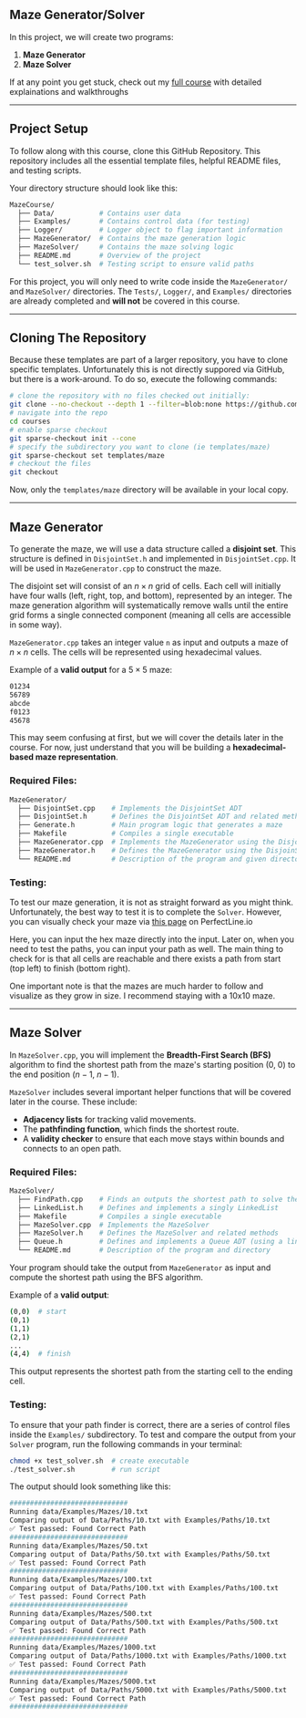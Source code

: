 ## Maze Generator/Solver
In this project, we will create two programs:  
1. **Maze Generator**  
2. **Maze Solver**  

If at any point you get stuck, check out my [full course](https://www.perfectline.io/courses/maze/) with detailed explainations and walkthroughs

---

## Project Setup  
To follow along with this course, clone this GitHub Repository. This repository includes all the essential template files, helpful README files, and testing scripts.  

Your directory structure should look like this:  
```sh
MazeCourse/
  ├── Data/           # Contains user data
  ├── Examples/       # Contains control data (for testing)
  ├── Logger/         # Logger object to flag important information
  ├── MazeGenerator/  # Contains the maze generation logic
  ├── MazeSolver/     # Contains the maze solving logic
  ├── README.md       # Overview of the project
  └── test_solver.sh  # Testing script to ensure valid paths
```

For this project, you will only need to write code inside the `MazeGenerator/` and `MazeSolver/` directories. The `Tests/`, `Logger/`, and `Examples/` directories are already completed and **will not** be covered in this course.  

---

## Cloning The Repository
Because these templates are part of a larger repository, you have to clone specific templates. Unfortunately this is not directly suppored via GitHub, but there is a work-around. To do so, execute the following commands:

```sh
# clone the repository with no files checked out initially:
git clone --no-checkout --depth 1 --filter=blob:none https://github.com/ethanokamura/courses/
# navigate into the repo
cd courses
# enable sparse checkout
git sparse-checkout init --cone
# specify the subdirectory you want to clone (ie templates/maze)
git sparse-checkout set templates/maze
# checkout the files
git checkout
```

Now, only the `templates/maze` directory will be available in your local copy.

---

## Maze Generator  
To generate the maze, we will use a data structure called a **disjoint set**. This structure is defined in `DisjointSet.h` and implemented in `DisjointSet.cpp`. It will be used in `MazeGenerator.cpp` to construct the maze.  

The disjoint set will consist of an $n \times n$ grid of cells. Each cell will initially have four walls (left, right, top, and bottom), represented by an integer. The maze generation algorithm will systematically remove walls until the entire grid forms a single connected component (meaning all cells are accessible in some way).  

`MazeGenerator.cpp` takes an integer value `n` as input and outputs a maze of $n \times n$ cells. The cells will be represented using hexadecimal values.  

Example of a **valid output** for a $5 \times 5$ maze:  
```sh
01234
56789
abcde
f0123
45678
```
This may seem confusing at first, but we will cover the details later in the course. For now, just understand that you will be building a **hexadecimal-based maze representation**.  

### Required Files:  
```sh
MazeGenerator/
  ├── DisjointSet.cpp    # Implements the DisjointSet ADT
  ├── DisjointSet.h      # Defines the DisjointSet ADT and related methods
  ├── Generate.h         # Main program logic that generates a maze
  ├── Makefile           # Compiles a single executable
  ├── MazeGenerator.cpp  # Implements the MazeGenerator using the DisjoinSet
  ├── MazeGenerator.h    # Defines the MazeGenerator using the DisjoinSet
  └── README.md          # Description of the program and given directory
```

### Testing:
To test our maze generation, it is not as straight forward as you might think. Unfortunately, the best way to test it is to complete the `Solver`. However, you can visually check your maze via [this page](https://www.perfectline.io/maze-solver/) on PerfectLine.io

Here, you can input the hex maze directly into the input. Later on, when you need to test the paths, you can input your path as well. The main thing to check for is that all cells are reachable and there exists a path from start (top left) to finish (bottom right).

One important note is that the mazes are much harder to follow and visualize as they grow in size. I recommend staying with a 10x10 maze.

---

## Maze Solver  
In `MazeSolver.cpp`, you will implement the **Breadth-First Search (BFS)** algorithm to find the shortest path from the maze's starting position $(0,\;0)$ to the end position $(n-1,\;n-1)$.  

`MazeSolver` includes several important helper functions that will be covered later in the course. These include:  
- **Adjacency lists** for tracking valid movements.  
- The **pathfinding function**, which finds the shortest route.  
- A **validity checker** to ensure that each move stays within bounds and connects to an open path.  

### Required Files:  
```sh
MazeSolver/
  ├── FindPath.cpp    # Finds an outputs the shortest path to solve the maze
  ├── LinkedList.h    # Defines and implements a singly LinkedList
  ├── Makefile        # Compiles a single executable
  ├── MazeSolver.cpp  # Implements the MazeSolver
  ├── MazeSolver.h    # Defines the MazeSolver and related methods
  ├── Queue.h         # Defines and implements a Queue ADT (using a linked list)
  └── README.md       # Description of the program and directory
```

Your program should take the output from `MazeGenerator` as input and compute the shortest path using the BFS algorithm.  

Example of a **valid output**:  
```sh
(0,0)  # start
(0,1)
(1,1)
(2,1)
...
(4,4)  # finish
```

This output represents the shortest path from the starting cell to the ending cell.  

### Testing:
To ensure that your path finder is correct, there are a series of control files inside the `Examples/` subdirectory. To test and compare the output from your `Solver` program, run the following commands in your terminal:

```sh
chmod +x test_solver.sh  # create executable
./test_solver.sh         # run script
```

The output should look something like this:
```sh
#############################
Running data/Examples/Mazes/10.txt
Comparing output of Data/Paths/10.txt with Examples/Paths/10.txt
✅ Test passed: Found Correct Path
#############################
Running data/Examples/Mazes/50.txt
Comparing output of Data/Paths/50.txt with Examples/Paths/50.txt
✅ Test passed: Found Correct Path
#############################
Running data/Examples/Mazes/100.txt
Comparing output of Data/Paths/100.txt with Examples/Paths/100.txt
✅ Test passed: Found Correct Path
#############################
Running data/Examples/Mazes/500.txt
Comparing output of Data/Paths/500.txt with Examples/Paths/500.txt
✅ Test passed: Found Correct Path
#############################
Running data/Examples/Mazes/1000.txt
Comparing output of Data/Paths/1000.txt with Examples/Paths/1000.txt
✅ Test passed: Found Correct Path
#############################
Running data/Examples/Mazes/5000.txt
Comparing output of Data/Paths/5000.txt with Examples/Paths/5000.txt
✅ Test passed: Found Correct Path
#############################
```

